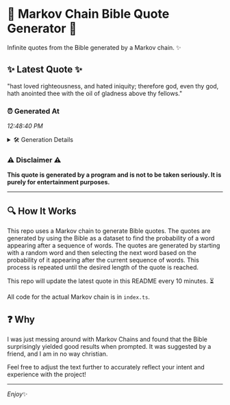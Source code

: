 # 📖 Markov Chain Bible Quote Generator 📖

Infinite quotes from the Bible generated by a Markov chain. ✨

## ✨ Latest Quote ✨
"hast loved righteousness, and hated iniquity; therefore god, even thy god, hath anointed thee with the oil of gladness above thy fellows."

### ⏰ Generated At
*12:48:40 PM*

<details>
    <summary>🛠️ Generation Details</summary>
    <p>
        <strong>🌱 Seed:</strong> hast<br>
        <strong>🔄 Iterations:</strong> 21<br>
        <strong>📜 Context History:</strong><br>[ hast ]: loved<br>[ hast, loved ]: righteousness,<br>[ hast, loved, righteousness, ]: and<br>[ hast, loved, righteousness,, and ]: hated<br>[ hast, loved, righteousness,, and, hated ]: iniquity;<br>[ hast, loved, righteousness,, and, hated, iniquity; ]: therefore<br>[ loved, righteousness,, and, hated, iniquity;, therefore ]: god,<br>[ righteousness,, and, hated, iniquity;, therefore, god, ]: even<br>[ and, hated, iniquity;, therefore, god,, even ]: thy<br>[ hated, iniquity;, therefore, god,, even, thy ]: god,<br>[ iniquity;, therefore, god,, even, thy, god, ]: hath<br>[ therefore, god,, even, thy, god,, hath ]: anointed<br>[ god,, even, thy, god,, hath, anointed ]: thee<br>[ even, thy, god,, hath, anointed, thee ]: with<br>[ thy, god,, hath, anointed, thee, with ]: the<br>[ god,, hath, anointed, thee, with, the ]: oil<br>[ hath, anointed, thee, with, the, oil ]: of<br>[ anointed, thee, with, the, oil, of ]: gladness<br>[ thee, with, the, oil, of, gladness ]: above<br>[ with, the, oil, of, gladness, above ]: thy<br>[ the, oil, of, gladness, above, thy ]: fellows.<br>
    </p>
</details>

### ⚠️ Disclaimer ⚠️
**This quote is generated by a program and is not to be taken seriously. It is purely for entertainment purposes.**

---

## 🔍 How It Works

This repo uses a Markov chain to generate Bible quotes. The quotes are generated by using the Bible as a dataset to find the probability of a word appearing after a sequence of words. The quotes are generated by starting with a random word and then selecting the next word based on the probability of it appearing after the current sequence of words. This process is repeated until the desired length of the quote is reached.

This repo will update the latest quote in this README every 10 minutes. ⏳

All code for the actual Markov chain is in `index.ts`.

## ❓ Why

I was just messing around with Markov Chains and found that the Bible surprisingly yielded good results when prompted. 
It was suggested by a friend, and I am in no way christian.

Feel free to adjust the text further to accurately reflect your intent and experience with the project!

---

*Enjoy*✨
